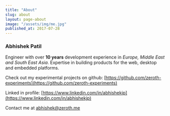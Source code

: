```yaml
---
title: "About"
slug: about
layout: page-about
image: "/assets/img/me.jpg"
published_at: 2017-07-28
---
```


### Abhishek Patil
Engineer with over **10 years** development experience in *Europe, Middle East and
South East Asia*. Expertise in building products for the web, desktop and embedded
platforms.

Check out my experimental projects on github:
[https://github.com/zeroth-experiments](https://github.com/zeroth-experiments)

Linked in profile:
[https://www.linkedin.com/in/abhishekjp](https://www.linkedin.com/in/abhishekjp)

Contact me at [abhishek@zeroth.me](mailto:abhishek@zeroth.me)